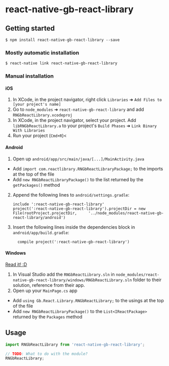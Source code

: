 
# react-native-gb-react-library

## Getting started

`$ npm install react-native-gb-react-library --save`

### Mostly automatic installation

`$ react-native link react-native-gb-react-library`

### Manual installation


#### iOS

1. In XCode, in the project navigator, right click `Libraries` ➜ `Add Files to [your project's name]`
2. Go to `node_modules` ➜ `react-native-gb-react-library` and add `RNGbReactLibrary.xcodeproj`
3. In XCode, in the project navigator, select your project. Add `libRNGbReactLibrary.a` to your project's `Build Phases` ➜ `Link Binary With Libraries`
4. Run your project (`Cmd+R`)<

#### Android

1. Open up `android/app/src/main/java/[...]/MainActivity.java`
  - Add `import com.reactlibrary.RNGbReactLibraryPackage;` to the imports at the top of the file
  - Add `new RNGbReactLibraryPackage()` to the list returned by the `getPackages()` method
2. Append the following lines to `android/settings.gradle`:
  	```
  	include ':react-native-gb-react-library'
  	project(':react-native-gb-react-library').projectDir = new File(rootProject.projectDir, 	'../node_modules/react-native-gb-react-library/android')
  	```
3. Insert the following lines inside the dependencies block in `android/app/build.gradle`:
  	```
      compile project(':react-native-gb-react-library')
  	```

#### Windows
[Read it! :D](https://github.com/ReactWindows/react-native)

1. In Visual Studio add the `RNGbReactLibrary.sln` in `node_modules/react-native-gb-react-library/windows/RNGbReactLibrary.sln` folder to their solution, reference from their app.
2. Open up your `MainPage.cs` app
  - Add `using Gb.React.Library.RNGbReactLibrary;` to the usings at the top of the file
  - Add `new RNGbReactLibraryPackage()` to the `List<IReactPackage>` returned by the `Packages` method


## Usage
```javascript
import RNGbReactLibrary from 'react-native-gb-react-library';

// TODO: What to do with the module?
RNGbReactLibrary;
```
  